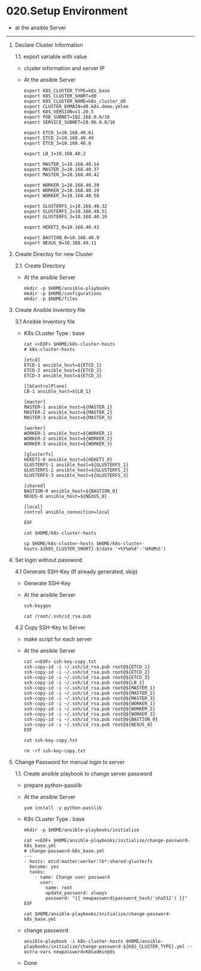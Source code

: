 # **020.Setup Environment**

- at the ansible Server

---


1. Declare Cluster Information

    1.1. export variable with value

    - cluster information and server IP
    - At the ansible Server

          export K8S_CLUSTER_TYPE=k8s_base
          export K8S_CLUSTER_SHORT=d0
          export K8S_CLUSTER_NAME=k8s_cluster_d0
          export CLUSTER_DOMAIN=d0.k8s.demo.ymlee
          export K8S_VERSION=v1.20.5
          export POD_SUBNET=192.168.0.0/16
          export SERVICE_SUBNET=20.96.0.0/16

          export ETCD_1=10.168.40.61
          export ETCD_2=10.168.40.49
          export ETCD_3=10.168.40.8

          export LB_1=10.168.40.2

          export MASTER_1=10.168.40.14
          export MASTER_2=10.168.40.37
          export MASTER_3=10.168.40.42

          export WORKER_1=10.168.40.39
          export WORKER_2=10.168.40.19
          export WORKER_3=10.168.40.58
          
          export GLUSTERFS_1=10.168.40.32
          export GLUSTERFS_2=10.168.40.51
          export GLUSTERFS_3=10.168.40.10

          export HEKETI_0=10.168.40.43

          export BASTION_0=10.168.40.9
          export NEXUS_0=10.168.40.11

2. Create Directoy for new Cluster

    2.1. Create Directory

    - At the ansible Server

          mkdir -p $HOME/ansible-playbooks
          mkdir -p $HOME/configurations
          mkdir -p $HOME/files

3. Create Ansible Inventory file

    3.1 Ansible Inventory file
    
    - K8s CLuster Type : base

          cat <<EOF> $HOME/k8s-cluster-hosts
          # k8s-cluster-hosts
                             
          [etcd]
          ETCD-1 ansible_host=${ETCD_1}
          ETCD-2 ansible_host=${ETCD_2}
          ETCD-3 ansible_host=${ETCD_3}

          [lbControlPlane]
          LB-1 ansible_host=${LB_1}

          [master]
          MASTER-1 ansible_host=${MASTER_1}
          MASTER-2 ansible_host=${MASTER_2}
          MASTER-3 ansible_host=${MASTER_3}

          [worker]
          WORKER-1 ansible_host=${WORKER_1}
          WORKER-2 ansible_host=${WORKER_2}
          WORKER-3 ansible_host=${WORKER_3}

          [glusterfs]  
          HEKETI-0 ansible_host=${HEKETI_0} 
          GLUSTERFS-1 ansible_host=${GLUSTERFS_1}
          GLUSTERFS-2 ansible_host=${GLUSTERFS_2}
          GLUSTERFS-3 ansible_host=${GLUSTERFS_3}

          [shared]
          BASTION-0 ansible_host=${BASTION_0}
          NEXUS-0 ansible_host=${NEXUS_0}

          [local]
          control ansible_connection=local

          EOF

          cat $HOME/k8s-cluster-hosts

          cp $HOME/k8s-cluster-hosts $HOME/k8s-cluster-hosts-${K8S_CLUSTER_SHORT}-$(date '+%Y%m%d'-'%H%M%S')  

4. Set login without password

    4.1 Generate SSH-Key (If already generated, skip)
    
    - Generate SSH-Key
    - At the ansible Server
    
          ssh-keygen

          cat /root/.ssh/id_rsa.pub


    4.2 Copy SSH-Key to Server

    - make script for each server
    - At the ansible Server

          cat <<EOF> ssh-key-copy.txt
          ssh-copy-id -i ~/.ssh/id_rsa.pub root@${ETCD_1}
          ssh-copy-id -i ~/.ssh/id_rsa.pub root@${ETCD_2}
          ssh-copy-id -i ~/.ssh/id_rsa.pub root@${ETCD_3}
          ssh-copy-id -i ~/.ssh/id_rsa.pub root@${LB_1}
          ssh-copy-id -i ~/.ssh/id_rsa.pub root@${MASTER_1}
          ssh-copy-id -i ~/.ssh/id_rsa.pub root@${MASTER_2}
          ssh-copy-id -i ~/.ssh/id_rsa.pub root@${MASTER_3}
          ssh-copy-id -i ~/.ssh/id_rsa.pub root@${WORKER_1}
          ssh-copy-id -i ~/.ssh/id_rsa.pub root@${WORKER_2}
          ssh-copy-id -i ~/.ssh/id_rsa.pub root@${WORKER_3}
          ssh-copy-id -i ~/.ssh/id_rsa.pub root@${BASTION_0}
          ssh-copy-id -i ~/.ssh/id_rsa.pub root@${NEXUS_0}
          EOF

          cat ssh-key-copy.txt

          rm -rf ssh-key-copy.txt


5. Change Password for manual login to server

    1.1. Create ansible playbook to change server password

    - prepare python-passlib
    - At the ansible Server

          yum install -y python-passlib

    - K8s CLuster Type : base

          mkdir -p $HOME/ansible-playbooks/initialize

          cat <<EOF> $HOME/ansible-playbooks/initialize/change-password-k8s_base.yml
          # change-password-k8s_base.yml
          ---
          - hosts: etcd:master:worker:lb*:shared:glusterfs
            become: yes
            tasks:
              - name: Change user password
                user:
                  name: root
                  update_password: always
                  password: "{{ newpassword|password_hash('sha512') }}"
          EOF

          cat $HOME/ansible-playbooks/initialize/change-password-k8s_base.yml

    - change password

          ansible-playbook -i k8s-cluster-hosts $HOME/ansible-playbooks/initialize/change-password-${K8S_CLUSTER_TYPE}.yml --extra-vars newpassword=K8sadmin@ds
         
    - Done
